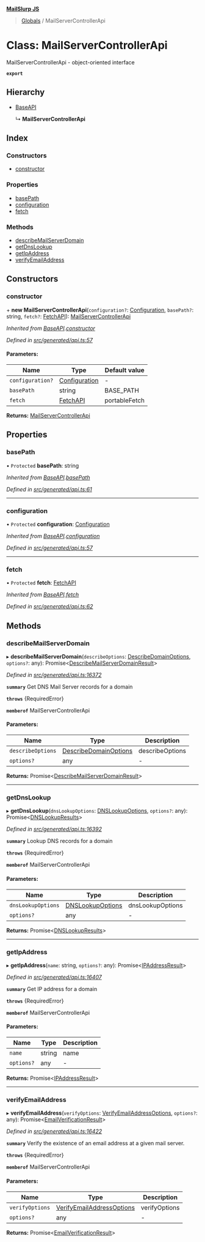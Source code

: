 **[MailSlurp JS](../README.md)**

> [Globals](../README.md) / MailServerControllerApi

# Class: MailServerControllerApi

MailServerControllerApi - object-oriented interface

**`export`** 

## Hierarchy

* [BaseAPI](baseapi.md)

  ↳ **MailServerControllerApi**

## Index

### Constructors

* [constructor](mailservercontrollerapi.md#constructor)

### Properties

* [basePath](mailservercontrollerapi.md#basepath)
* [configuration](mailservercontrollerapi.md#configuration)
* [fetch](mailservercontrollerapi.md#fetch)

### Methods

* [describeMailServerDomain](mailservercontrollerapi.md#describemailserverdomain)
* [getDnsLookup](mailservercontrollerapi.md#getdnslookup)
* [getIpAddress](mailservercontrollerapi.md#getipaddress)
* [verifyEmailAddress](mailservercontrollerapi.md#verifyemailaddress)

## Constructors

### constructor

\+ **new MailServerControllerApi**(`configuration?`: [Configuration](configuration.md), `basePath?`: string, `fetch?`: [FetchAPI](../interfaces/fetchapi.md)): [MailServerControllerApi](mailservercontrollerapi.md)

*Inherited from [BaseAPI](baseapi.md).[constructor](baseapi.md#constructor)*

*Defined in [src/generated/api.ts:57](https://github.com/mailslurp/mailslurp-client/blob/359c034/src/generated/api.ts#L57)*

#### Parameters:

Name | Type | Default value |
------ | ------ | ------ |
`configuration?` | [Configuration](configuration.md) | - |
`basePath` | string | BASE\_PATH |
`fetch` | [FetchAPI](../interfaces/fetchapi.md) | portableFetch |

**Returns:** [MailServerControllerApi](mailservercontrollerapi.md)

## Properties

### basePath

• `Protected` **basePath**: string

*Inherited from [BaseAPI](baseapi.md).[basePath](baseapi.md#basepath)*

*Defined in [src/generated/api.ts:61](https://github.com/mailslurp/mailslurp-client/blob/359c034/src/generated/api.ts#L61)*

___

### configuration

• `Protected` **configuration**: [Configuration](configuration.md)

*Inherited from [BaseAPI](baseapi.md).[configuration](baseapi.md#configuration)*

*Defined in [src/generated/api.ts:57](https://github.com/mailslurp/mailslurp-client/blob/359c034/src/generated/api.ts#L57)*

___

### fetch

• `Protected` **fetch**: [FetchAPI](../interfaces/fetchapi.md)

*Inherited from [BaseAPI](baseapi.md).[fetch](baseapi.md#fetch)*

*Defined in [src/generated/api.ts:62](https://github.com/mailslurp/mailslurp-client/blob/359c034/src/generated/api.ts#L62)*

## Methods

### describeMailServerDomain

▸ **describeMailServerDomain**(`describeOptions`: [DescribeDomainOptions](../interfaces/describedomainoptions.md), `options?`: any): Promise\<[DescribeMailServerDomainResult](../interfaces/describemailserverdomainresult.md)>

*Defined in [src/generated/api.ts:16372](https://github.com/mailslurp/mailslurp-client/blob/359c034/src/generated/api.ts#L16372)*

**`summary`** Get DNS Mail Server records for a domain

**`throws`** {RequiredError}

**`memberof`** MailServerControllerApi

#### Parameters:

Name | Type | Description |
------ | ------ | ------ |
`describeOptions` | [DescribeDomainOptions](../interfaces/describedomainoptions.md) | describeOptions |
`options?` | any | - |

**Returns:** Promise\<[DescribeMailServerDomainResult](../interfaces/describemailserverdomainresult.md)>

___

### getDnsLookup

▸ **getDnsLookup**(`dnsLookupOptions`: [DNSLookupOptions](../modules/dnslookupoptions.md), `options?`: any): Promise\<[DNSLookupResults](../interfaces/dnslookupresults.md)>

*Defined in [src/generated/api.ts:16392](https://github.com/mailslurp/mailslurp-client/blob/359c034/src/generated/api.ts#L16392)*

**`summary`** Lookup DNS records for a domain

**`throws`** {RequiredError}

**`memberof`** MailServerControllerApi

#### Parameters:

Name | Type | Description |
------ | ------ | ------ |
`dnsLookupOptions` | [DNSLookupOptions](../modules/dnslookupoptions.md) | dnsLookupOptions |
`options?` | any | - |

**Returns:** Promise\<[DNSLookupResults](../interfaces/dnslookupresults.md)>

___

### getIpAddress

▸ **getIpAddress**(`name`: string, `options?`: any): Promise\<[IPAddressResult](../interfaces/ipaddressresult.md)>

*Defined in [src/generated/api.ts:16407](https://github.com/mailslurp/mailslurp-client/blob/359c034/src/generated/api.ts#L16407)*

**`summary`** Get IP address for a domain

**`throws`** {RequiredError}

**`memberof`** MailServerControllerApi

#### Parameters:

Name | Type | Description |
------ | ------ | ------ |
`name` | string | name |
`options?` | any | - |

**Returns:** Promise\<[IPAddressResult](../interfaces/ipaddressresult.md)>

___

### verifyEmailAddress

▸ **verifyEmailAddress**(`verifyOptions`: [VerifyEmailAddressOptions](../interfaces/verifyemailaddressoptions.md), `options?`: any): Promise\<[EmailVerificationResult](../interfaces/emailverificationresult.md)>

*Defined in [src/generated/api.ts:16422](https://github.com/mailslurp/mailslurp-client/blob/359c034/src/generated/api.ts#L16422)*

**`summary`** Verify the existence of an email address at a given mail server.

**`throws`** {RequiredError}

**`memberof`** MailServerControllerApi

#### Parameters:

Name | Type | Description |
------ | ------ | ------ |
`verifyOptions` | [VerifyEmailAddressOptions](../interfaces/verifyemailaddressoptions.md) | verifyOptions |
`options?` | any | - |

**Returns:** Promise\<[EmailVerificationResult](../interfaces/emailverificationresult.md)>
